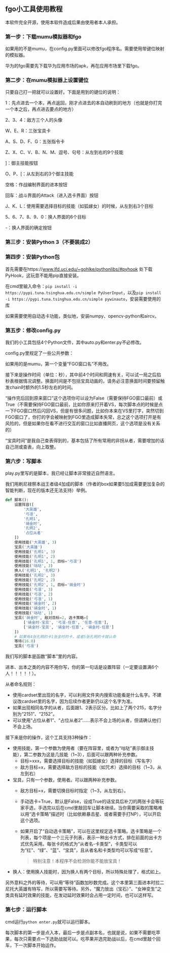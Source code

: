 ## fgo小工具使用教程

本软件完全开源，使用本软件造成后果由使用者本人承担。

### 第一步：下载mumu模拟器和fgo

如果用的不是mumu，在config.py里面可以修改fgo程序名。需要使用带键位映射的模拟器。

华为的fgo需要先下载华为应用市场的apk，再在应用市场里下载fgo。

### 第二步：在mumu模拟器上设置键位

只要自己打一把就可以设置好。下面是用到的键位的说明：

1：先点进去一个本，再点返回，刚才点进去的本自动刷到的地方（也就是你打完一个本之后，再点进去要点的地方）

2、3、4：敌方三个人的头像

W、E、R：三张宝具卡

A、S、D、F、G：五张指令卡

Z、X、C、V、B、N、M、逗号、句号：从左到右的9个技能

]：御主技能按钮

O、P、[：从左到右的3个御主技能

空格：作战编制界面的进本按钮

回车：战斗界面的Attack（进入选卡界面）按钮

J、K、L：使用需要选择目标的技能（如狐嫁女）的时候，从左到右3个目标

5、6、7、8、9、0：换人界面的6个目标

-：换人界面的确定按钮

### 第三步：安装Python 3（不要装成2）

### 第四步：安装Python包

首先需要在https://www.lfd.uci.edu/~gohlke/pythonlibs/#pyhook 处下载PyHook，这玩意不能用pip直接安装。

在cmd里输入命令：`pip install -i https://pypi.tuna.tsinghua.edu.cn/simple PyUserInput`，以及`pip install -i https://pypi.tuna.tsinghua.edu.cn/simple pywinauto`，安装需要使用的库

如果需要使用自动选卡功能，类似地，安装numpy、opencv-python和aircv。

### 第五步：修改config.py

我们的小工具包括4个Python文件，其中auto.py和enter.py不必修改。

config.py里规定了一些公共参数：

如果用的是mumu，第一个变量“FGO窗口名”不用改。

接下来是操作时间（单位：秒），其中前4个时间和网速有关，可以试一局之后掐秒表根据情况调整。换面时间是不包括宝具动画的，请务必注意换面时间要预留触发chain时额外的1.5秒左右的时间。

“操作完后回到原来窗口”这个选项你可以设为False（需要保持FGO窗口最前）或True（不需要保持FGO窗口最前，比如你原来打开着VS，每次脚本点的时候是点一下FGO窗口然后闪回VS，但是有很多问题，比如你本来在VS里打字，突然切到FGO窗口了，你打的字会被映射到FGO里造成脚本失常，总之这个选项打开是有风险的，但是如果你在看不进行交互的窗口比如直播网页，这个选项是没有关系的）

“宝具时间”是我自己查表得到的，基本包括了所有常用的非拐从者，需要增加的话自己测或查表，向上取整。

### 第六步：写脚本

play.py里写的是脚本，我已经让脚本非常接近自然语言。

我们用刷尼禄祭本战王者级4加成的脚本（作者的box如果要5加成需要更加复杂的智能判断，现在的版本还无法支持）举例。

```python
def 脚本():
    设置阵容([
        '大英雄',
        '弓凛',
        '孔明1',
        '骑金时',
        '孔明2',
        '占位从者'
    ])
    使用技能('大英雄', 3)
    宝具('大英雄')
    使用技能('孔明1', 3)
    使用技能('孔明1', 2)
    使用技能('孔明1', 1, 目标='弓凛')
    使用技能('咕哒', 3)
    换人('孔明1', '孔明2')
    使用技能('孔明2', 3)
    使用技能('孔明2', 2)
    使用技能('孔明2', 1, 目标='骑金时')
    使用技能('弓凛', 3)
    使用技能('弓凛', 2)
    使用技能('弓凛', 1)
    使用技能('骑金时', 2)
    使用技能('骑金时', 1)
    使用技能('咕哒', 1)
    宝具('骑金时', 敌对目标=2, 选卡策略=[
        ['骑金时-宝具', '弓凛-任意', '任意-任意'],
        ['骑金时-宝具', '骑金时-任意', '骑金时-任意']
    ])
    # 如果有4张孔明的卡1张金时的卡，或者5张孔明的卡就认命
    等待(16.0)
    宝具('弓凛')
```

我们写的脚本是函数“脚本”里的内容。

进本、出本之类的内容不用你写，你的第一句话是设置阵容（一定要设置满6个人！！！！！）。

从者命名规则：

* 使用cardset里出现的名字，可以利用文件夹内搜索功能看是什么名字。不建议改cardset里的名字，因为后续作者更新仍以这个名字为准。
* 如果出现相同名字的从者，后面跟1、2表示区分。比如上了两个215，名字分别为“2151”、“2152”。
* 可以使用“占位从者1”、“占位从者2”……表示不会上场的从者，但请确认他们不会上场。

接下来是你的操作，这个工具支持3种操作：

* 使用技能，第一个参数为使用者（要在阵容里，或者为“咕哒”表示御主技能），第二参数为这是几技能（1~3），后面可以跟两种补充参数。
  * 目标=xxx，需要选择目标的技能（如狐嫁女）选择的目标（写名字）
  * 敌方目标=x，需要选择敌方目标的技能（如咒术）选择的目标（1~3，从左到右）
* 宝具，只有一个参数，使用者。可以跟两种补充参数。
  * 敌方目标=x，需要切换目标时指定（1~3，从左到右）。

  * 手动选卡=True，默认是False，设成True的话宝具后补刀的两张卡会等玩家手选，手选完以后在cmd里敲回车让脚本继续。当你需要采取的策略难以用“选卡策略”描述时（比如依赖暴击星、或者需要手打NP），可以开启这个选项。

  * 如果开启了“自动选卡策略”，可以在这里规定选卡策略。选卡策略是一个列表，每个项是一个三元子列表，表示一种出卡方式，排在前面的出卡方式优先采用。每张卡的格式为“从者名-卡类型”，卡类型可以为“红”、“绿”、“蓝”、“宝具”，且从者名和卡类型均可以写成“任意”。

    > 特别注意！本程序不会检测你能不能放宝具！
* 换人：使用换人技能时，因为换人有两个目标，所以特殊处理了，格式如上。

另外意料之外的等待，可以用“等待”函数加秒数完成。这个本里第三面进本时拉二尼托大英雄有特写，所以需要写等待。另外，“魔力放出（宝石）”、“女神变生”之类具有延时效果的技能，在发动延时效果时会占用一定时间，也可以这样写。

### 第七步：运行脚本

cmd运行`python enter.py`就可以运行脚本。

每次脚本的第一步是点入本，最后一步是点副本名，也就是说，如果不需要吃苹果，每次只需要点一下选助战就可以。吃苹果并选完助战以后，在cmd里敲个回车，下一次脚本开始运作。

